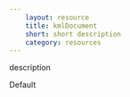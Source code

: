 ```yaml
---
    layout: resource
    title: kmlDocument
    short: short description
    category: resources
---
```


description

Default

